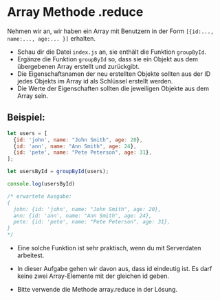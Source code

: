 # Array Methode .reduce
 Nehmen wir an, wir haben ein Array mit Benutzern in der Form `[{id:..., name:..., age:... }]` erhalten.

* Schau dir die Datei `index.js` an, sie enthält die Funktion `groupById`.
* Ergänze die Funktion `groupById` so, dass sie ein Objekt aus dem übergebenen Array erstellt und zurückgibt.
* Die Eigenschaftsnamen der neu erstellten Objekte sollten aus der ID jedes Objekts im Array id als Schlüssel erstellt werden.
* Die Werte der Eigenschaften sollten die jeweiligen Objekte aus dem Array sein.

## Beispiel:
```js
let users = [
  {id: 'john', name: "John Smith", age: 20},
  {id: 'ann', name: "Ann Smith", age: 24},
  {id: 'pete', name: "Pete Peterson", age: 31},
];

let usersById = groupById(users);

console.log(usersById)

/* erwartete Ausgabe:
{
  john: {id: 'john', name: "John Smith", age: 20},
  ann: {id: 'ann', name: "Ann Smith", age: 24},
  pete: {id: 'pete', name: "Pete Peterson", age: 31},
}
*/
```
* Eine solche Funktion ist sehr praktisch, wenn du mit Serverdaten arbeitest.

* In dieser Aufgabe gehen wir davon aus, dass id eindeutig ist. Es darf keine zwei Array-Elemente mit der gleichen id geben.

* Bitte verwende die Methode array.reduce in der Lösung.
